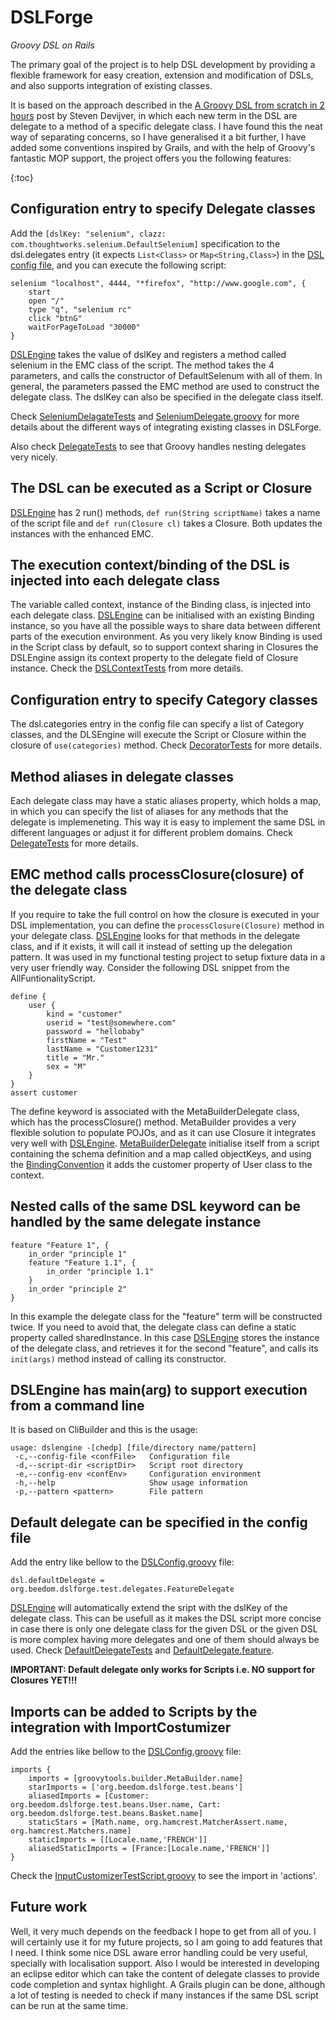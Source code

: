 DSLForge
========

*Groovy DSL on Rails*

The primary goal of the project is to help DSL development by providing a flexible framework for easy creation,
extension and modification of DSLs, and also supports integration of existing classes.

It is based on the approach described in the
[A Groovy DSL from scratch in 2 hours](http://groovy.dzone.com/news/groovy-dsl-scratch-2-hours) post by Steven Devijver,
in which each new term in the DSL are delegate to a method of a specific delegate class. I have found this the 
neat way of separating concerns, so I have generalised it a bit further, I have added some conventions inspired 
by Grails, and with the help of Groovy's fantastic MOP support, the project offers you the following features:


{:toc}


Configuration entry to specify Delegate classes
-----------------------------------------------

Add the `[dslKey: "selenium", clazz: com.thoughtworks.selenium.DefaultSelenium]` specification to the dsl.delegates 
entry (it expects `List<Class>` or `Map<String,Class>`) in the 
[DSL config file](src/test/conf/DelegateTestConfig.groovy),
and you can execute the following script:

    selenium "localhost", 4444, "*firefox", "http://www.google.com", {
        start
        open "/"
        type "q", "selenium rc"
        click "btnG"
        waitForPageToLoad "30000"
    }

[DSLEngine](src/main/groovy/org/beedom/dslforge/DSLEngine.groovy)
takes the value of dslKey and registers a method called selenium in the EMC class of the script. 
The method takes the 4 parameters, and calls the constructor of DefaultSelenum with all of them. In general, 
the parameters passed the EMC method are used to construct the delegate class. The dslKey can also be specified 
in the delegate class itself.

Check [SeleniumDelagateTests](src/test/groovy/org/beedom/dslforge/test/SeleniumDelagateTests.groovy)
and [SeleniumDelegate.groovy](src/test/groovy/org/beedom/dslforge/test/delegates/SeleniumDelegate.groovy)
for more details about the different ways of integrating existing classes in DSLForge.

Also check [DelegateTests](src/test/groovy/org/beedom/dslforge/test/DelegateTests.groovy)
to see that Groovy handles nesting delegates very nicely.


The DSL can be executed as a Script or Closure
-----------------------------------------------------

[DSLEngine](src/main/groovy/org/beedom/dslforge/DSLEngine.groovy)
has 2 run() methods, `def run(String scriptName)` takes a name of the script file and `def run(Closure cl)` takes
a Closure. Both updates the instances with the enhanced EMC.


The execution context/binding of the DSL is injected into each delegate class
-----------------------------------------------------------------------------

The variable called context, instance of the Binding class, is injected into each delegate class. 
[DSLEngine](src/main/groovy/org/beedom/dslforge/DSLEngine.groovy)
can be initialised with an existing Binding instance, so you have all the possible ways to share data between 
different parts of the execution environment. As you very likely know Binding is used in the Script class by default, 
so to support context sharing in Closures the DSLEngine assign its context property to the delegate field of Closure
instance.
Check the [DSLContextTests](src/test/groovy/org/beedom/dslforge/test/DSLContextTests.groovy)
from more details.


Configuration entry to specify Category classes
-----------------------------------------------

The dsl.categories entry in the config file can specify a list of Category classes, and the DLSEngine will execute
the Script or Closure within the closure of `use(categories)` method.
Check [DecoratorTests](src/test/groovy/org/beedom/dslforge/test/DecoratorTests.groovy)
for more details.


Method aliases in delegate classes
----------------------------------

Each delegate class may have a static aliases property, which holds a map, in which you can specify the list of aliases
for any methods that the delegate is implemeneting. This way it is easy to implement the same DSL in different languages
or adjust it for different problem domains. 
Check [DelegateTests](src/test/groovy/org/beedom/dslforge/test/DelegateTests.groovy)
for more details. 


EMC method calls processClosure(closure) of the delegate class
--------------------------------------------------------------

If you require to take the full control on how the closure is executed in your DSL implementation, you can define
the `processClosure(Closure)` method in your delegate class.
[DSLEngine](src/main/groovy/org/beedom/dslforge/DSLEngine.groovy)
looks for that methods in the delegate class,
and if it exists, it will call it instead of setting up the delegation pattern. It was used in my functional testing
project to setup fixture data in a very user friendly way. Consider the following DSL snippet from the AllFuntionalityScript.

    define {
        user {
            kind = "customer"
            userid = "test@somewhere.com"
            password = "hellobaby"
            firstName = "Test"
            lastName = "Customer1231"
            title = "Mr."
            sex = "M"
        }
    }
    assert customer

The define keyword is associated with the MetaBuilderDelegate class, which has the processClosure() method. 
MetaBuilder provides a very flexible solution to populate POJOs, and as it can use Closure it integrates very well 
with [DSLEngine](src/main/groovy/org/beedom/dslforge/DSLEngine.groovy).
[MetaBuilderDelegate](src/test/groovy/org/beedom/dslforge/test/delegates/MetaBuilderDelegate.groovy) 
initialise itself from a script containing the schema definition and a map called
objectKeys, and using the [BindingConvention](src/main/groovy/org/beedom/dslforge/BindingConvention.groovy)
it adds the customer property of User class to the context.


Nested calls of the same DSL keyword can be handled by the same delegate instance
---------------------------------------------------------------------------------

    feature "Feature 1", {
        in_order "principle 1"
        feature "Feature 1.1", {
            in_order "principle 1.1"
        }
        in_order "principle 2"
    }

In this example the delegate class for the "feature" term will be constructed twice. If you need to avoid that,
the delegate class can define a static property called sharedInstance. In this case
[DSLEngine](src/main/groovy/org/beedom/dslforge/DSLEngine.groovy)
stores the instance of the delegate class, and retrieves it for the second "feature", and calls its `init(args)` 
method instead of calling its constructor.


DSLEngine has main(arg) to support execution from a command line
----------------------------------------------------------------

It is based on CliBuilder and this is the usage:

    usage: dslengine -[chedp] [file/directory name/pattern]
     -c,--config-file <confFile>   Configuration file
     -d,--script-dir <scriptDir>   Script root directory
     -e,--config-env <confEnv>     Configuration environment
     -h,--help                     Show usage information
     -p,--pattern <pattern>        File pattern


Default delegate can be specified in the config file
----------------------------------------------------

Add the entry like bellow to the 
[DSLConfig.groovy](src/test/conf/DefaultDelegateTestConfig.groovy) file:

    dsl.defaultDelegate = org.beedom.dslforge.test.delegates.FeatureDelegate

[DSLEngine](src/main/groovy/org/beedom/dslforge/DSLEngine.groovy)
will automatically extend the sript with the dslKey of the delegate class. This can be usefull as it makes
the DSL script more concise in case there is only one delegate class for the given DSL or the given DSL is more complex
having more delegates and one of them should always be used.
Check [DefaultDelegateTests](src/test/groovy/org/beedom/dslforge/test/DefaultDelegateTests.groovy)
and [DefaultDelegate.feature](src/test/scripts/DefaultDelegate.feature).

**IMPORTANT: Default delegate only works for Scripts i.e. NO support for Closures YET!!!**


Imports can be added to Scripts by the integration with ImportCostumizer 
----------------------------------------------------

Add the entries like bellow to the 
[DSLConfig.groovy](src/test/conf/ImportCustomizerTestConfig.groovy) file:

    imports {
        imports = [groovytools.builder.MetaBuilder.name]
        starImports = ['org.beedom.dslforge.test.beans']
        aliasedImports = [Customer: org.beedom.dslforge.test.beans.User.name, Cart: org.beedom.dslforge.test.beans.Basket.name]
        staticStars = [Math.name, org.hamcrest.MatcherAssert.name, org.hamcrest.Matchers.name]
        staticImports = [[Locale.name,'FRENCH']]
        aliasedStaticImports = [France:[Locale.name,'FRENCH']]
    }

Check the [InputCustomizerTestScript.groovy](src/test/script/ImportCustomizerTestScript.groovy)
to see the import in 'actions'.


Future work
----------------------------------------------------------------

Well, it very much depends on the feedback I hope to get from all of you. I will certainly use it for my future
projects, so I am going to add features that I need. I think some nice DSL aware error handling could be very useful, 
specially with localisation support. Also I would be interested in developing an eclipse editor which can take
the content of delegate classes to provide code completion and syntax highlight. A Grails plugin can be done,
although a lot of testing is needed to check if many instances if the same DSL script can be run at the same time.
